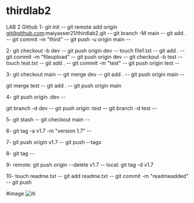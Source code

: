 # thirdlab2
LAB 2 Github
1- 
git init --
git remote add origin git@github.com:maiyasser21/thirdlab2.git --
git branch -M main --
git add . --
git commit -m "third" --
git push -u origin main --

2-
git checkout -b dev --
git push origin dev --
touch file1.txt --
git add . --
git commit -m "fileupload" --
git push origin dev --
git checkout -b test --
touch test.txt --
git add . --
git commit -m "test" --
git push origin test --

3-
git checkout main --
git merge dev --
git add . --
git push origin main --

git merge test --
git add . -- 
git push origin main 

4-
git push origin :dev --

git branch -d dev --
git push origin :test --
git branch -d test --

5- 
git stash --
git checkout main --

6-
git tag -a v1.7 -m "version 1.7" -- 


7-
git push origin v1.7 --
git push --tags

8-
git tag --

9-
remote: git push origin --delete v1.7 --
local: git tag -d v1.7

10-
touch readme.txt --
git add readme.txt --
git commit -m "readmeadded" --
git push 

#image 
![iti](https://user-images.githubusercontent.com/90289910/201142636-e8f2ad55-c682-4346-a0ee-00834971ba72.jpg)

